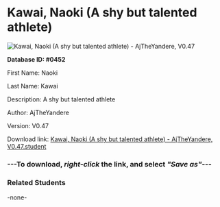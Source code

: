 # Kawai, Naoki (A shy but talented athlete)

<img src="Files/Kawai, Naoki (A shy but talented athlete).png" title="Kawai, Naoki (A shy but talented athlete) - AjTheYandere, V0.47">

**Database ID: #0452**

First Name: Naoki

Last Name: Kawai

Description: A shy but talented athlete

Author: AjTheYandere

Version: V0.47

Download link: <a href="https://raw.githubusercontent.com/Arbiter1223/Daigaku-Gurashi-Custom-Students/master/Files/Student Files/Kawai%2C%20Naoki%20(A%20shy%20but%20talented%20athlete)%20-%20AjTheYandere%2C%20V0.47.student">Kawai, Naoki (A shy but talented athlete) - AjTheYandere, V0.47.student</a>

### ---**To download, _right-click_ the link, and select _"Save as"_**---

### Related Students

-none-
